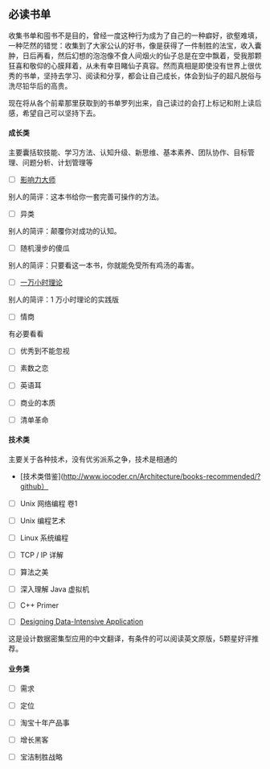 
## 必读书单

收集书单和囤书不是目的，曾经一度这种行为成为了自己的一种癖好，欲壑难填，一种茫然的错觉：收集到了大家公认的好书，像是获得了一件制胜的法宝，收入囊肿，日后再看，然后幻想的泡泡像不食人间烟火的仙子总是在空中飘着，受我那颗狂喜和敬仰的心膜拜着，从未有幸目睹仙子真容。然而真相是即使没有世界上很优秀的书单，坚持去学习、阅读和分享，都会让自己成长，体会到仙子的超凡脱俗与洗尽铅华后的高贵。

现在将从各个前辈那里获取到的书单罗列出来，自己读过的会打上标记和附上读后感，希望自己可以坚持下去。

#### 成长类

主要囊括软技能、学习方法、认知升级、新思维、基本素养、团队协作、目标管理、问题分析、计划管理等

- [ ] [影响力大师](https://item.jd.com/12357674.html)

别人的简评：这本书给你一套完善可操作的方法。

- [ ] 异类

别人的简评：颠覆你对成功的认知。

- [ ] 随机漫步的傻瓜

别人的简评：只要看这一本书，你就能免受所有鸡汤的毒害。

- [ ] [一万小时理论](https://book.douban.com/subject/4726323/)

别人的简评：1 万小时理论的实践版

- [ ] 情商

有必要看看

- [ ] 优秀到不能忽视

- [ ] 素数之恋

- [ ] 英语耳

- [ ] 商业的本质

- [ ] 清单革命


#### 技术类

主要关于各种技术，没有优劣派系之争，技术是相通的

- [技术类借鉴](http://www.iocoder.cn/Architecture/books-recommended/?github）

- [ ] Unix 网络编程 卷1

- [ ] Unix 编程艺术

- [ ] Linux 系统编程

- [ ] TCP / IP 详解

- [ ] 算法之美

- [ ] 深入理解 Java 虚拟机

- [ ] C++ Primer

- [ ] [Designing Data-Intensive Application](https://github.com/Vonng/ddia)

这是设计数据密集型应用的中文翻译，有条件的可以阅读英文原版，5颗星好评推荐。

#### 业务类

- [ ] 需求

- [ ] 定位

- [ ] 淘宝十年产品事

- [ ] 增长黑客

- [ ] 宝洁制胜战略
